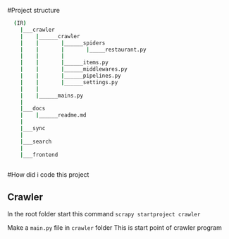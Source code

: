 #Project structure
```bash
  (IR)
    |___crawler
    |    |______crawler
    |    |       |______spiders
    |    |       |       |_____restaurant.py
    |    |       |
    |    |       |______items.py
    |    |       |______middlewares.py
    |    |       |______pipelines.py
    |    |       |______settings.py
    |    |
    |    |______mains.py
    |
    |___docs
    |    |______readme.md
    |
    |___sync
    |
    |___search
    |
    |___frontend
     
```

#How did i code this project

## Crawler

In the root folder start this command
`scrapy startproject crawler`

Make a `main.py` file in `crawler` folder
This is start point of crawler program 